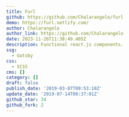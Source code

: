 ```yaml
---
title: Furl
github: https://github.com/Chalarangelo/furl
demo: https://furl.netlify.com/
author: Chalarangelo
author_link: https://github.com/Chalarangelo
date: 2023-11-26T11:38:49.405Z
description: Functional react.js components.
ssg:
  - Gatsby
css:
  - SCSS
cms: []
category: []
draft: false
publish_date: '2019-03-07T09:53:10Z'
update_date: '2019-07-14T08:37:01Z'
github_star: 34
github_fork: 2
---
```

